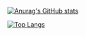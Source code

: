 [![Anurag's GitHub stats](https://github-readme-stats.vercel.app/api?username=allhaillesha)](https://github.com/allhaillesha/github-readme-stats)

[![Top Langs](https://github-readme-stats.vercel.app/api/top-langs/?username=allhaillesha)](https://github.com/allhaillesha/github-readme-stats)
